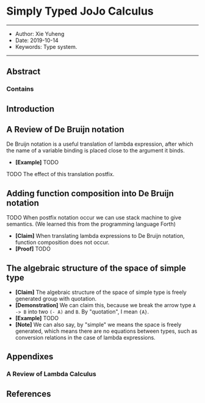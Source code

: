 # Simply Typed JoJo Calculus

------
- Author: Xie Yuheng
- Date: 2019-10-14
- Keywords: Type system.
------

## Abstract

### Contains

## Introduction

## A Review of De Bruijn notation

De Bruijn notation is a useful translation of lambda expression,
after which the name of a variable binding is placed close to the argument it binds.

- **[Example]** TODO

TODO The effect of this translation postfix.

## Adding function composition into De Bruijn notation

TODO When postfix notation occur we can use stack machine to give semantics.
(We learned this from the programming language Forth)

- **[Claim]** When translating lambda expressions to De Bruijn notation, function composition does not occur.
- **[Proof]** TODO

## The algebraic structure of the space of simple type

- **[Claim]** The algebraic structure of the space of simple type is freely generated group with quotation.
- **[Demonstration]** We can claim this, because we break the arrow type `A -> B` into two `(- A)` and `B`.
  By "quotation", I mean `{A}`.
- **[Example]** TODO
- **[Note]** We can also say,
  by "simple" we means the space is freely generated,
  which means there are no equations between types,
  such as conversion relations in the case of lambda expressions.

## Appendixes

### A Review of Lambda Calculus

## References
